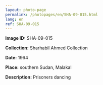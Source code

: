 ```yaml
---
layout: photo-page
permalink: /photopages/en/SHA-09-015.html
lang: en
ref: SHA-09-015
---
```


**Image ID:** SHA-09-015

**Collection:** Sharhabil Ahmed Collection

**Date:** 1964

**Place:** southern Sudan, Malakal

**Description:** Prisoners dancing
